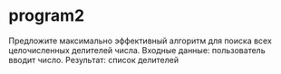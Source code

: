 # program2
Предложите максимально эффективный алгоритм для поиска всех целочисленных делителей числа. Входные данные: пользователь вводит число. Результат: список делителей
